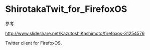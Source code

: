 ShirotakaTwit_for_FirefoxOS
===========================

参考

http://www.slideshare.net/KazutoshiKashimoto/firefoxos-31254576


Twitter client for FirefoxOS.
